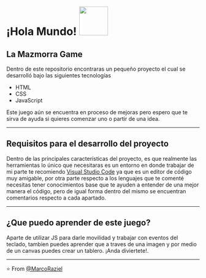 # ¡Hola Mundo! <img src="https://media.giphy.com/media/l2QE6znHVshMqR5ba/giphy.gif" width="75px" />


## La Mazmorra Game
Dentro de este repositorio encontraras un pequeño proyecto el cual se desarrolló bajo las siguientes tecnologías

- HTML
- CSS
- JavaScript

Este juego aún se encuentra en proceso de mejoras pero espero que te sirva de ayuda si quieres comenzar uno o partir de una idea.
***
## Requisitos para el desarrollo del proyecto

Dentro de las principales características del proyecto, es que realmente las herramientas lo único que necesitaras es un entorno en donde trabajar
de mi parte te recomiendo [Visual Studio Code](https://code.visualstudio.com/download) ya que es un editor de código muy amigable, por otra parte respecto
a los lenguajes que te comenté necesitas tener conocimientos base que te ayuden a entender de una mejor manera el código, pero de igual forma dentro del
mismo se encuentran comentarios respecto a cada apartado.
***
## ¿Que puedo aprender de este juego?

Aparte de utilizar JS para darle movilidad y trabajar con eventos del teclado, tambien puedes aprender que a traves de una imagen y por medio de un canvas puedes
crear un tablero. ¡Anda diviertete!.

***

⭐️ From [@MarcoRaziel](https://github.com/Marco01nD)
